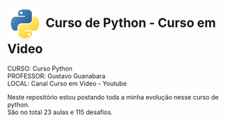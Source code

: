 # <img align="center"  height="80" width="80" src="https://raw.githubusercontent.com/devicons/devicon/master/icons/python/python-original.svg"> Curso de Python - Curso em Video 

CURSO: Curso Python  
PROFESSOR: Gustavo Guanabara  
LOCAL: Canal Curso em Vídeo - Youtube


Neste repositório estou postando toda a minha evolução nesse curso de python.  
São no total 23 aulas e 115 desafios.

